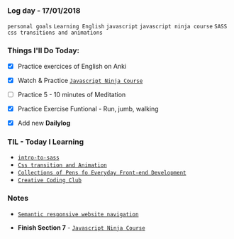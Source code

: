 ### Log day - 17/01/2018

 `personal goals` `Learning English` `javascript` `javascript ninja course` `SASS` `css transitions and animations`

### Things I'll Do Today:

* [x] Practice exercices of English on Anki
* [x] Watch & Practice [`Javascript Ninja Course`](https://github.com/wgoulaart/course-javascript-ninja)
* [ ] Practice 5 - 10 minutes of Meditation
* [x] Practice Exercise Funtional - Run, jumb, walking
* [x] Add new **Dailylog**


### TIL - Today I Learning

* [`intro-to-sass`](https://codepen.io/sasstantrum/post/intro-to-sass)
* [`Css transition and Animation`](https://codepen.io/jorgecardoso/post/css-transitions-and-animations)
* [`Collections of Pens fo Everyday Front-end Development`](https://codepen.io/collection/nMgKxJ/)
* [`Creative Coding Club`](https://codepen.io/collection/DdpeKy/2/)

### Notes
* [`Semantic responsive website navigation`](https://engineering.gosquared.com/semantic-responsive-website-navigation)


* **Finish Section 7** - [`Javascript Ninja Course`](https://github.com/wgoulaart/course-javascript-ninja)
